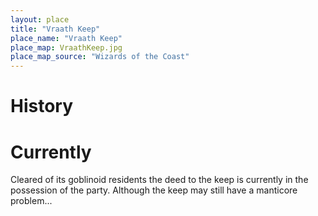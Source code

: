 ```yaml
---
layout: place
title: "Vraath Keep"
place_name: "Vraath Keep"
place_map: VraathKeep.jpg
place_map_source: "Wizards of the Coast"
---
```

# History

# Currently
Cleared of its goblinoid residents the deed to the keep is currently in the possession of the party. Although the keep may still have a manticore problem...

